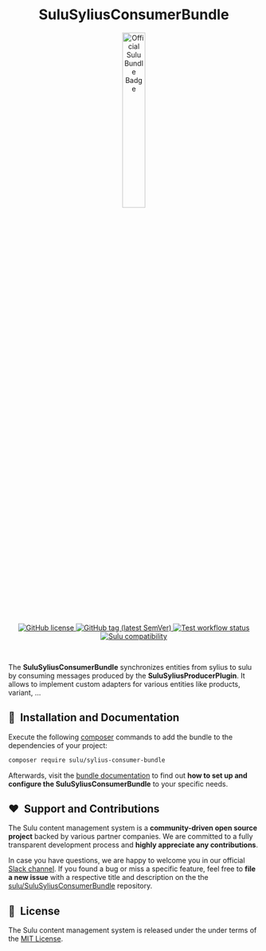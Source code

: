 <h1 align="center">SuluSyliusConsumerBundle</h1>

<p align="center">
    <a href="https://sulu.io/" target="_blank">
        <img width="30%" src="https://sulu.io/uploads/media/800x/00/230-Official%20Bundle%20Seal.svg?v=2-6&inline=1" alt="Official Sulu Bundle Badge">
    </a>
</p>

<p align="center">
    <a href="LICENSE" target="_blank">
        <img src="https://img.shields.io/github/license/sulu/SuluSyliusConsumerBundle.svg" alt="GitHub license">
    </a>
    <a href="https://github.com/sulu/SuluSyliusConsumerBundle/releases" target="_blank">
        <img src="https://img.shields.io/github/tag/sulu/SuluSyliusConsumerBundle.svg" alt="GitHub tag (latest SemVer)">
    </a>
    <a href="https://github.com/sulu/SuluSyliusConsumerBundle/actions" target="_blank">
        <img src="https://img.shields.io/github/workflow/status/sulu/SuluSyliusConsumerPlugin/Test%20application.svg?label=test-workflow" alt="Test workflow status">
    </a>
    <a href="https://github.com/sulu/sulu/releases" target="_blank">
        <img src="https://img.shields.io/badge/sulu%20compatibility-%3E=2.0-52b6ca.svg" alt="Sulu compatibility">
    </a>
</p>
<br/>

The **SuluSyliusConsumerBundle** synchronizes entities from sylius to sulu by consuming messages produced by the **SuluSyliusProducerPlugin**.
It allows to implement custom adapters for various entities like products, variant, ...


## 🚀&nbsp; Installation and Documentation

Execute the following [composer](https://getcomposer.org/) commands to add the bundle to the dependencies of your
project:

```bash
composer require sulu/sylius-consumer-bundle
```

Afterwards, visit the [bundle documentation](Resources/doc) to
find out **how to set up and configure the SuluSyliusConsumerBundle** to your specific needs.

## ❤️&nbsp; Support and Contributions

The Sulu content management system is a **community-driven open source project** backed by various partner companies.
We are committed to a fully transparent development process and **highly appreciate any contributions**.

In case you have questions, we are happy to welcome you in our official [Slack channel](https://sulu.io/services-and-support).
If you found a bug or miss a specific feature, feel free to **file a new issue** with a respective title and description
on the the [sulu/SuluSyliusConsumerBundle](https://github.com/sulu/SuluSyliusConsumerBundle) repository.


## 📘&nbsp; License

The Sulu content management system is released under the under terms of the [MIT License](LICENSE).
